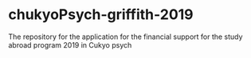 # chukyoPsych-griffith-2019
The repository for the application for the financial support for the study abroad program 2019 in Cukyo psych
